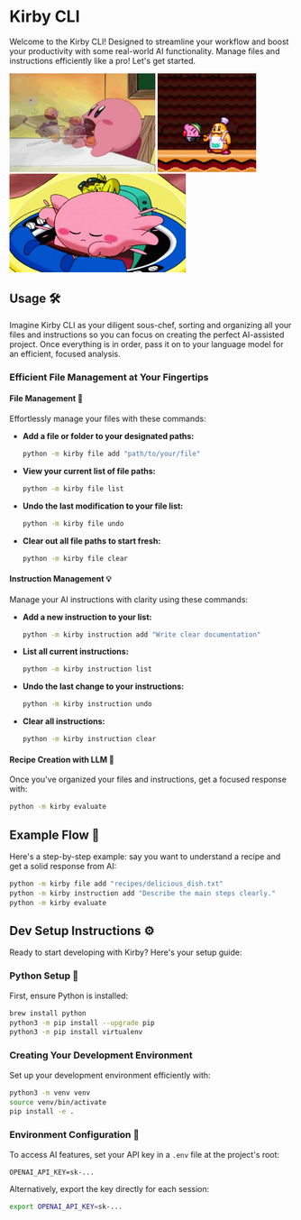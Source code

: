 # Kirby CLI

Welcome to the Kirby CLI! Designed to streamline your workflow and boost your productivity with some real-world AI functionality. Manage files and instructions efficiently like a pro! Let's get started.

<div align="justify-center">
  <img src="./media/kirby-eat.webp" alt="kirby-eat" height="175" />
  <img src="./media/kirby-cook.gif" alt="kirby-cook" height="175" />
  <img src="./media/kirby-work.gif" alt="kirby-work" height="175" />
</div>

## Usage 🛠️

Imagine Kirby CLI as your diligent sous-chef, sorting and organizing all your files and instructions so you can focus on creating the perfect AI-assisted project. Once everything is in order, pass it on to your language model for an efficient, focused analysis.


### Efficient File Management at Your Fingertips

#### File Management 📁

Effortlessly manage your files with these commands:

- **Add a file or folder to your designated paths:**
  ```bash
  python -m kirby file add "path/to/your/file"
  ```

- **View your current list of file paths:**
  ```bash
  python -m kirby file list
  ```

- **Undo the last modification to your file list:**
  ```bash
  python -m kirby file undo
  ```

- **Clear out all file paths to start fresh:**
  ```bash
  python -m kirby file clear
  ```

#### Instruction Management 💡

Manage your AI instructions with clarity using these commands:

- **Add a new instruction to your list:**
  ```bash
  python -m kirby instruction add "Write clear documentation"
  ```

- **List all current instructions:**
  ```bash
  python -m kirby instruction list
  ```

- **Undo the last change to your instructions:**
  ```bash
  python -m kirby instruction undo
  ```

- **Clear all instructions:**
  ```bash
  python -m kirby instruction clear
  ```

#### Recipe Creation with LLM 🍲

Once you've organized your files and instructions, get a focused response with:

```bash
python -m kirby evaluate
```

## Example Flow 🔄

Here's a step-by-step example: say you want to understand a recipe and get a solid response from AI:

```bash
python -m kirby file add "recipes/delicious_dish.txt"
python -m kirby instruction add "Describe the main steps clearly."
python -m kirby evaluate
```

## Dev Setup Instructions ⚙️

Ready to start developing with Kirby? Here's your setup guide:

### Python Setup 🐍

First, ensure Python is installed:

```bash
brew install python
python3 -m pip install --upgrade pip
python3 -m pip install virtualenv
```

### Creating Your Development Environment

Set up your development environment efficiently with:

```bash
python3 -m venv venv
source venv/bin/activate
pip install -e .
```

### Environment Configuration 🔐

To access AI features, set your API key in a `.env` file at the project's root:

```env
OPENAI_API_KEY=sk-...
```

Alternatively, export the key directly for each session:

```bash
export OPENAI_API_KEY=sk-...
```